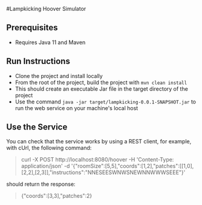 #Lampkicking Hoover Simulator

## Prerequisites
- Requires Java 11 and Maven

## Run Instructions

- Clone the project and install locally
- From the root of the project, build the project with `mvn clean install`
- This should create an executable Jar file in the target directory of the project
- Use the command `java -jar target/lampkicking-0.0.1-SNAPSHOT.jar` to run the web service on your machine's local host

## Use the Service

You can check that the service works by using a REST client, for example, with cUrl, the following command: 

>curl -X POST http://localhost:8080/hoover -H 'Content-Type: application/json' -d '{"roomSize":[5,5],"coords":[1,2],"patches":[[1,0],[2,2],[2,3]],"instructions":"NNESEESWNWSNEWNNWWWSEEE"}'

should return the response: 
>{"coords":[3,3],"patches":2}
